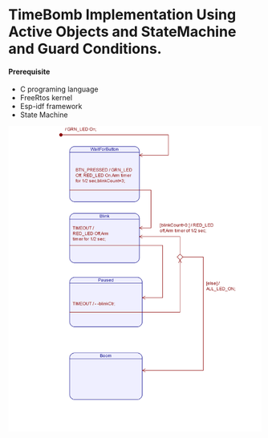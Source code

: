 # TimeBomb Implementation Using Active Objects and StateMachine and Guard Conditions.

#### Prerequisite
- C programing language
- FreeRtos kernel 
- Esp-idf framework
- State Machine


![alt](./images/SM_of_Blinky.png)